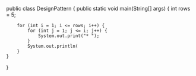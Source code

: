 public class DesignPattern {
    public static void main(String[] args) {
        int rows = 5; 

        for (int i = 1; i <= rows; i++) {  
            for (int j = 1; j <= i; j++) {
                System.out.print("* ");   
            }
            System.out.println(
        }
    }
}
